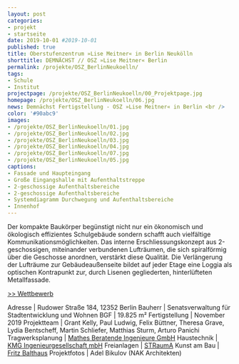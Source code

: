 ```yaml
---
layout: post
categories:
- projekt
- startseite
date: 2019-10-01 #2019-10-01
published: true
title: Oberstufenzentrum »Lise Meitner« in Berlin Neukölln
shorttitle: DEMNÄCHST // OSZ »Lise Meitner« Berlin
permalink: /projekte/OSZ_BerlinNeukoelln/
tags: 
- Schule
- Institut
projectpage: /projekte/OSZ_BerlinNeukoelln/00_Projektpage.jpg
homepage: /projekte/OSZ_BerlinNeukoelln/06.jpg
news: Demnächst Fertigstellung - OSZ »Lise Meitner« in Berlin <br />
color: '#90abc9'
images:
- /projekte/OSZ_BerlinNeukoelln/01.jpg
- /projekte/OSZ_BerlinNeukoelln/02.jpg
- /projekte/OSZ_BerlinNeukoelln/03.jpg
- /projekte/OSZ_BerlinNeukoelln/04.jpg
- /projekte/OSZ_BerlinNeukoelln/07.jpg
- /projekte/OSZ_BerlinNeukoelln/05.jpg
captions:
- Fassade und Haupteingang
- Große Eingangshalle mit Aufenthaltstreppe
- 2-geschossige Aufenthaltsbereiche
- 2-geschossige Aufenthaltsbereiche
- Systemdiagramm Durchwegung und Aufenthaltsbereiche
- Innenhof
---
```


Der kompakte Baukörper begünstigt nicht nur ein ökonomisch und ökologisch effizientes Schulgebäude sondern schafft auch vielfältige Kommunikationsmöglichkeiten. Das interne Erschliessungskonzept aus 2-geschossigen, miteinander verbundenen Lufträumen, die sich spiralförmig über die Geschosse anordnen, verstärkt diese Qualität. Die Verlängerung der Lufträume zur Gebäudeaußenseite bildet auf jeder Etage eine Loggia als optischen Kontrapunkt zur, durch Lisenen gegliederten, hinterlüfteten Metallfassade.

[\>> Wettbewerb](../projekte/WBW_OSZ_BerlinNeukoelln/)

Adresse					|		Rudower Straße 184, 12352 Berlin
Bauherr					|		Senatsverwaltung für Stadtentwicklung und Wohnen
BGF						|		19.825 m²
Fertigstellung			|		November 2019
Projektteam				|		Grant Kelly, Paul Ludwig, Felix Büttner, Theresa Grave, <br /> Lydia Bentscheff, Martin Schliefer, Matthias Sturm, Arturo Panichi
Tragwerksplanung		|		[Mathes Beratende Ingenieure GmbH](http://www.ming.de)
Haustechnik				|		[KMG Ingenieurgesellschaft mbH](https://www.kmg-koeln.de)
Freianlagen				|		[STRaumA](https://www.strauma.com)
Kunst am Bau 			|		[Fritz Balthaus](http://www.balthaus.org)
Projektfotos			|		Adel Bikulov (NAK Architekten)